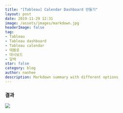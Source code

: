 ```yaml
---
title: "[Tableau] Calendar Dashboard 만들기"
layout: post
date: 2019-11-29 12:31
image: /assets/images/markdown.jpg
headerImage: false
tag:
- Tableau
- Tableau dashboard
- Tableau calendar
- 태블로
- 대시보드
- 달력
star: false
category: blog
author: nanhee
description: Markdown summary with different options
---
```



### 결과
![](https://github.com/nanheee/nanheee.github.io/blob/master/assets/dashboard/calendar_after.png?raw=true)
